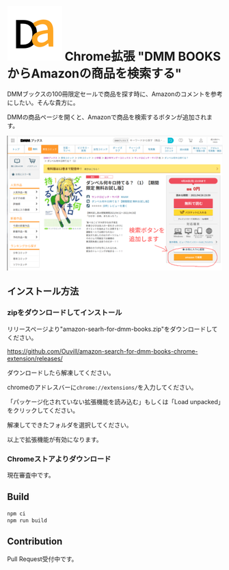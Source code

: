 # ![](src/assets/img/icon-128.png) Chrome拡張 "DMM BOOKSからAmazonの商品を検索する"

DMMブックスの100冊限定セールで商品を探す時に、Amazonのコメントを参考にしたい。そんな貴方に。

DMMの商品ページを開くと、Amazonで商品を検索するボタンが追加されます。

![](./screenshot/screenshot.png)

## インストール方法

### zipをダウンロードしてインストール

リリースページより"amazon-searh-for-dmm-books.zip"をダウンロードしてください。

https://github.com/Ouvill/amazon-search-for-dmm-books-chrome-extension/releases/

ダウンロードしたら解凍してください。

chromeのアドレスバーに`chrome://extensions/`を入力してください。

「パッケージ化されていない拡張機能を読み込む」もしくは「Load unpacked」をクリックしてください。

解凍してできたフォルダを選択してください。

以上で拡張機能が有効になります。

### Chromeストアよりダウンロード

現在審査中です。

## Build

```
npm ci
npm run build
```

## Contribution

Pull Request受付中です。
